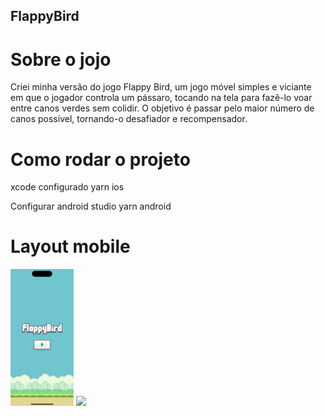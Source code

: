 ## FlappyBird

# Sobre o jojo

Criei minha versão do jogo Flappy Bird, um jogo móvel simples e viciante em que o jogador controla um pássaro, tocando na tela para fazê-lo voar entre canos verdes sem colidir. O objetivo é passar pelo maior número de canos possível, tornando-o desafiador e recompensador.

# Como rodar o projeto

xcode configurado
yarn ios

Configurar android studio
yarn android

# Layout mobile

<img src="https://github.com/pauloels/FlappyBird/blob/main/src/assets/Simulator%20Screenshot%20-%20iPhone%2015%20Pro%20-%202024-10-29%20at%2014.50.14.png" width="20%">

<img src="(https://github.com/pauloels/FlappyBird/blob/main/src/assets/Simulator%20Screenshot%20-%20iPhone%2015%20Pro%20-%202024-10-29%20at%2014.50.18.png" width="20%">
